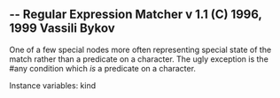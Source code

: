 -- Regular Expression Matcher v 1.1 (C) 1996, 1999 Vassili Bykov
--
One of a few special nodes more often representing special state of the match rather than a predicate on a character.  The ugly exception is the #any condition which *is* a predicate on a character.

Instance variables:
	kind		<Selector>